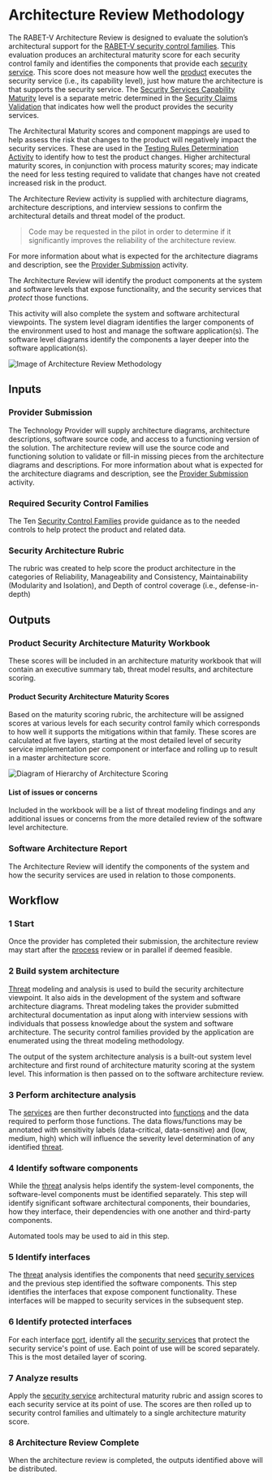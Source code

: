 # Architecture Review Methodology

The RABET-V Architecture Review is designed to evaluate the solution’s architectural support for the [RABET-V security control families](/Overview/Security_Control_Family.md). This evaluation produces an architectural maturity score for each security control family and identifies the components that provide each [security service](/Appendices/RABET-V_Glossary.md#security-service). This score does not measure how well the [product](/Appendices/RABET-V_Glossary.md#product) executes the security service (i.e., its capability level), just how mature the architecture is that supports the security service. The [Security Services Capability Maturity](/Security_Services_Capability_Maturity_Index/README.md) level is a separate metric determined in the [Security Claims Validation](/Activities/Security_Claims_Validation.md) that indicates how well the product provides the security services.

The Architectural Maturity scores and component mappings are used to help assess the risk that changes to the product will negatively impact the security services. These are used in the [Testing Rules Determination Activity](/Activities/Testing_Rules_Determination.md) to identify how to test the product changes. Higher architectural maturity scores, in conjunction with process maturity scores; may indicate the need for less testing required to validate that changes have not created increased risk in the product.

The Architecture Review activity is supplied with architecture diagrams, architecture descriptions, and interview sessions to confirm the architectural details and threat model of the product.

> Code may be requested in the pilot in order to determine if it significantly improves the reliability of the architecture review.

For more information about what is expected for the architecture diagrams and description, see the [Provider Submission](/Activities/Provider_Submission.md) activity.

The Architecture Review will identify the product components at the system and software levels that expose functionality, and the security services that *protect* those functions.

This activity will also complete the system and software architectural viewpoints. The system level diagram identifies the larger components of the environment used to host and manage the software application(s). The software level diagrams identify the components a layer deeper into the software application(s).

![Image of Architecture Review Methodology](Architecture_Review_Methodology_files/_19_0_3_43701b0_1585746146678_950815_14100.svg)

## Inputs

### Provider Submission

The Technology Provider will supply architecture diagrams, architecture descriptions, software source code, and access to a functioning version of the solution. The architecture review will use the source code and functioning solution to validate or fill-in missing pieces from the architecture diagrams and descriptions. For more information about what is expected for the architecture diagrams and description, see the [Provider Submission](/Activities/Provider_Submission.md) activity.

### Required Security Control Families

The Ten [Security Control Families](/Overview/Security_Control_Family.md) provide guidance as to the needed controls to help protect the product and related data.

### Security Architecture Rubric

The rubric was created to help score the product architecture in the categories of Reliability, Manageability and Consistency, Maintainability (Modularity and Isolation), and Depth of control coverage (i.e., defense-in-depth)

## Outputs

### Product Security Architecture Maturity Workbook

These scores will be included in an architecture maturity workbook that will contain an executive summary tab, threat model results, and architecture scoring.

#### Product Security Architecture Maturity Scores

Based on the maturity scoring rubric, the architecture will be assigned scores at various levels for each security control family which corresponds to how well it supports the mitigations within that family. These scores are calculated at five layers, starting at the most detailed level of security service implementation per component or interface and rolling up to result in a master architecture score.

![Diagram of Hierarchy of Architecture Scoring](media/RABET-V_Architecture_Scoring.svg)

#### List of issues or concerns

Included in the workbook will be a list of threat modeling findings and any additional issues or concerns from the more detailed review of the software level architecture.

### Software Architecture Report

The Architecture Review will identify the components of the system and how the security services are used in relation to those components.

## Workflow

### 1 Start

Once the provider has completed their submission, the architecture review may start after the [process](/Appendices/RABET-V_Glossary.md#process) review or in parallel if deemed feasible.

### 2 Build system architecture

[Threat](/Appendices/RABET-V_Glossary.md#threat) modeling and analysis is used to build the security architecture viewpoint. It also aids in the development of the system and software architecture diagrams. Threat modeling takes the provider submitted architectural documentation as input along with interview sessions with individuals that possess knowledge about the system and software architecture. The security control families provided by the application are enumerated using the threat modeling methodology.

The output of the system architecture analysis is a built-out system level architecture and first round of architecture maturity scoring at the system level. This information is then passed on to the software architecture review.

### 3 Perform architecture analysis

The [services](/Appendices/RABET-V_Glossary.md#services) are then further deconstructed into [functions](/Appendices/RABET-V_Glossary.md#functions) and the data required to perform those functions. The data flows/functions may be annotated with sensitivity labels (data-critical, data-sensitive) and  (low, medium, high) which will influence the severity level determination of any identified [threat](/Appendices/RABET-V_Glossary.md#threat).

### 4 Identify software components

While the [threat](/Appendices/RABET-V_Glossary.md#threat) analysis helps identify the system-level components, the software-level components must be identified separately. This step will identify significant software architectural components, their boundaries, how they interface, their dependencies with one another and third-party components.

Automated tools may be used to aid in this step.

### 5 Identify interfaces

The [threat](/Appendices/RABET-V_Glossary.md#threat) analysis identifies the components that need [security services](/Appendices/RABET-V_Glossary.md#security-service) and the previous step identified the software components. This step identifies the interfaces that expose component functionality. These interfaces will be mapped to security services in the subsequent step.

### 6 Identify protected interfaces

For each interface [port](/Appendices/RABET-V_Glossary.md#port), identify all the [security services](/Appendices/RABET-V_Glossary.md#security-service) that protect the security service's point of use. Each point of use will be scored separately. This is the most detailed layer of scoring.

### 7 Analyze results

Apply the [security service](/Appendices/RABET-V_Glossary.md#security-service) architectural maturity rubric and assign scores to each security service at its point of use. The scores are then rolled up to security control families and ultimately to a single architecture maturity score.

### 8 Architecture Review Complete

When the architecture review is completed, the outputs identified above will be distributed.
